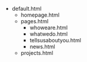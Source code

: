 - default.html
	- homepage.html
	- pages.html
		- whoweare.html
		- whatwedo.html
		- tellsusaboutyou.html
		- news.html
	- projects.html